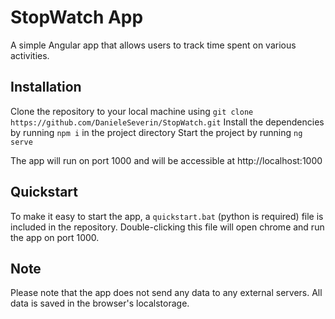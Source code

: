 # StopWatch App

A simple Angular app that allows users to track time spent on various activities.

## Installation

Clone the repository to your local machine using `git clone https://github.com/DanieleSeverin/StopWatch.git`
Install the dependencies by running `npm i` in the project directory
Start the project by running `ng serve`

The app will run on port 1000 and will be accessible at http://localhost:1000

## Quickstart

To make it easy to start the app, a `quickstart.bat` (python is required) file is included in the repository. Double-clicking this file will open chrome and run the app on port 1000.

## Note

Please note that the app does not send any data to any external servers. All data is saved in the browser's localstorage.
